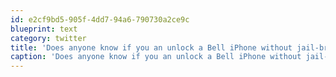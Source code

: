```yaml
---
id: e2cf9bd5-905f-4dd7-94a6-790730a2ce9c
blueprint: text
category: twitter
title: 'Does anyone know if you an unlock a Bell iPhone without jail-breaking it? Also: The telcos need to DIAF.'
caption: 'Does anyone know if you an unlock a Bell iPhone without jail-breaking it? Also: The telcos need to DIAF.'
---
```

